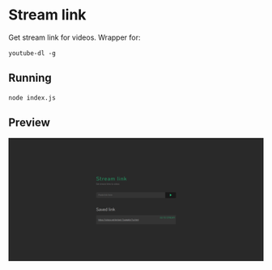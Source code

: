 # Stream link

Get stream link for videos. Wrapper for:
```
youtube-dl -g
```

## Running

```
node index.js
```
## Preview

![Stream Link](https://raw.githubusercontent.com/maeek/streamLink/master/preview.png)
